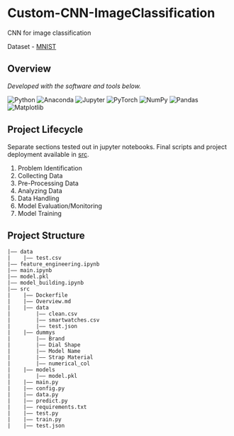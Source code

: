 # Custom-CNN-ImageClassification
CNN for image classification

Dataset - [MNIST](https://archive.ics.uci.edu/dataset/683/mnist+database+of+handwritten+digits)

## Overview

<p>
  <em>Developed with the software and tools below.</em>
</p>
<p>
<img src="https://img.shields.io/badge/Python-3776AB.svg?style=flat&logo=python&logoColor=yellow" alt="Python">
<img src="https://img.shields.io/badge/Conda-44A833.svg?style=flat&logo=anaconda&logoColor=white" alt="Anaconda">
<img src="https://img.shields.io/badge/Jupyter-F37626.svg?style=flat&logo=jupyter&logoColor=white" alt="Jupyter">
<img src="https://img.shields.io/badge/PyTorch-EE4C2C.svg?style=flat&logo=pytorch&logoColor=white" alt="PyTorch">
<img src="https://img.shields.io/badge/NumPy-013243.svg?style=flat&logo=numpy&logoColor=white" alt="NumPy">
<img src="https://img.shields.io/badge/Pandas-150458.svg?style=flat&logo=pandas&logoColor=white" alt="Pandas">
<img src="https://img.shields.io/badge/Matplotlib-447699.svg?style=flat&logo=matplotlib&logoColor=white" alt="Matplotlib">
</p>




## Project Lifecycle

Separate sections tested out in jupyter notebooks. Final scripts and project deployment available in [src](src).

1. Problem Identification
2. Collecting Data
3. Pre-Processing Data
4. Analyzing Data
5. Data Handling
6. Model Evaluation/Monitoring
7. Model Training

## Project Structure

```
|—— data
|    |—— test.csv
|—— feature_engineering.ipynb
|—— main.ipynb
|—— model.pkl
|—— model_building.ipynb
|—— src
|    |—— Dockerfile
|    |—— Overview.md
|    |—— data
|        |—— clean.csv
|        |—— smartwatches.csv
|        |—— test.json
|    |—— dummys
|        |—— Brand
|        |—— Dial Shape
|        |—— Model Name
|        |—— Strap Material
|        |—— numerical_col
|    |—— models
|        |—— model.pkl
|    |—— main.py
|    |—— config.py
|    |—— data.py
|    |—— predict.py
|    |—— requirements.txt
|    |—— test.py
|    |—— train.py
|    |—— test.json
```